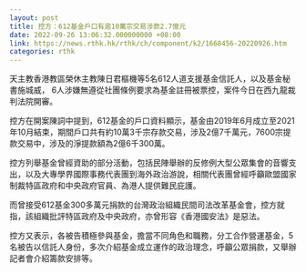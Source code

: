 ```yaml
---
layout: post
title: 控方：612基金戶口有逾10萬宗交易涉款2.7億元
date: 2022-09-26 13:06:32.000000000 +08:00
link: https://news.rthk.hk/rthk/ch/component/k2/1668456-20220926.htm
categories: rthk
---
```


天主教香港教區榮休主教陳日君樞機等5名612人道支援基金信託人，以及基金秘書施城威， 6人涉嫌無遵從社團條例要求為基金註冊被票控，案件今日在西九龍裁判法院開審。

控方在開案陳詞中提到，612基金的戶口資料顯示，基金由2019年6月成立至2021年10月結束，期間戶口共有約10萬3千宗存款交易，涉及2億7千萬元，7600宗提款交易中，涉及的淨提款額為2億6千300萬。

控方列舉基金曾經資助的部分活動，包括民陣舉辦的反修例大型公眾集會的音響支出，以及大專學界國際事務代表團到海外政治游說，相關代表團曾經呼籲歐盟國家制裁特區政府和中央政府官員、為港人提供難民庇護。

而曾接受612基金300多萬元捐款的台灣政治組織民間司法改革基金會，控方就指，該組織批評特區政府及中央政府，亦曾形容《香港國安法》是惡法。

控方又表示，各被告積極參與基金，擔當不同角色和職務，分工合作營運基金，5名被告以信託人身份，多次介紹基金成立運作的政治理念，呼籲公眾捐款，又舉辦記者會介紹籌款安排等。
